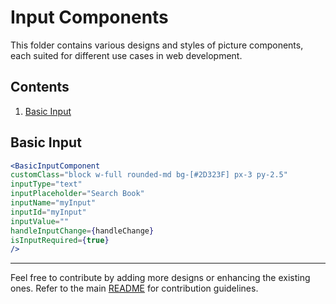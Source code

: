 # Input Components

This folder contains various designs and styles of picture components, each suited for different use cases in web development.


## Contents

1. [Basic Input](./BasicInputComponent.jsx)


## Basic Input

```jsx
<BasicInputComponent
customClass="block w-full rounded-md bg-[#2D323F] px-3 py-2.5"
inputType="text"
inputPlaceholder="Search Book"
inputName="myInput"
inputId="myInput"
inputValue=""
handleInputChange={handleChange}
isInputRequired={true}
/>
```

---

Feel free to contribute by adding more designs or enhancing the existing ones. Refer to the main [README](../README.md) for contribution guidelines.
